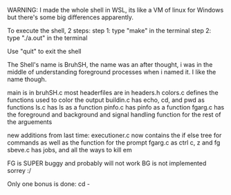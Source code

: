 WARNING: I made the whole shell in WSL, its like a VM of linux for Windows but there's some big differences apparently.

To execute the shell, 2 steps:
step 1: type "make" in the terminal
step 2: type "./a.out" in the terminal

Use "quit" to exit the shell

The Shell's name is BruhSH, the name was an after thought, i was in the middle of understanding foreground processes when i named it. I like the name though.

main is in bruhSH.c
most headerfiles are in headers.h
colors.c defines the functions used to color the output
buildin.c has echo, cd, and pwd as functions
ls.c has ls as a function
pinfo.c has pinfo as a function
fgarg.c has the foreground and background and signal handling function for the rest of the arguements

new additions from last time:
executioner.c now contains the if else tree for commands as well as the function for the prompt
fgarg.c as ctrl c, z and fg
sbeve.c has jobs, and all the ways to kill em

FG is SUPER buggy and probably will not work
BG is not implemented
sorrey :/

Only one bonus is done: cd -